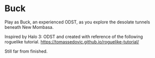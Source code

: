 # Buck

Play as Buck, an experienced ODST, as you explore the desolate tunnels beneath New Mombasa. 

Inspired by Halo 3: ODST and created with reference of the following roguelike tutorial. https://tomassedovic.github.io/roguelike-tutorial/

Still far from finished.
